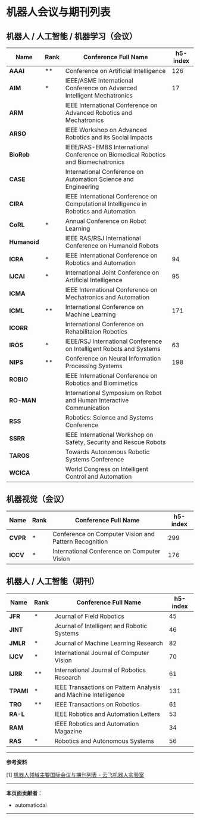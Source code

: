 # 机器人会议与期刊列表
## 机器人 / 人工智能 / 机器学习（会议）

| Name | Rank | Conference Full Name | h5-index |
| --- | --- | --- | --- |
| **AAAI** | **  | Conference on Artificial Intelligence | 126 |
| **AIM** | *   | IEEE/ASME International Conference on Advanced Intelligent Mechatronics | 17  |
| **ARM** |     | IEEE International Conference on Advanced Robotics and Mechatronics |     |
| **ARSO** |     | IEEE Workshop on Advanced Robotics and its Social Impacts |     |
| **BioRob** |     | IEEE/RAS-EMBS International Conference on Biomedical Robotics and Biomechatronics |     |
| **CASE** |     | International Conference on Automation Science and Engineering |     |
| **CIRA** |     | IEEE International Conference on Computational Intelligence in Robotics and Automation |     |
| **CoRL** | *   | Annual Conference on Robot Learning |     |
| **Humanoid** |     | IEEE RAS/RSJ International Conference on Humanoid Robots |     |
| **ICRA** | *   | IEEE International Conference on Robotics and Automation | 94  |
| **IJCAI** | *   | International Joint Conference on Artificial Intelligence | 95  |
| **ICMA** |     | IEEE International Conference on Mechatronics and Automation |     |
| **ICML** | **  | International Conference on Machine Learning | 171 |
| **ICORR** |     | International Conference on Rehabilitaion Robotics |     |
| **IROS** | *   | IEEE/RSJ International Conference on Intelligent Robots and Systems | 63  |
| **NIPS** | **  | Conference on Neural Information Processing Systems | 198 |
| **ROBIO** |     | IEEE International Conference on Robotics and Biomimetics |     |
| **RO-MAN** |     | International Symposium on Robot and Human Interactive Communication |     |
| **RSS** |     | Robotics: Science and Systems Conference |     |
| **SSRR** |     | IEEE International Workshop on Safety, Security and Rescue Robots |     |
| **TAROS** |     | Towards Autonomous Robotic Systems Conference |     |
| **WCICA** |     | World Congress on Intelligent Control and Automation |     |

## 机器视觉（会议）

| Name | Rank | Conference Full Name | h5-index |
| --- | --- | --- | --- |
| **CVPR** | *   | Conference on Computer Vision and Pattern Recognition | 299 |
| **ICCV** | *   | International Conference on Computer Vision | 176 |

## 机器人 / 人工智能（期刊）

| Name | Rank | Conference Full Name | h5-index |
| --- | --- | --- | --- |
| **JFR** | *   | Journal of Field Robotics | 45  |
| **JINT** |     | Journal of Intelligent and Robotic Systems | 46  |
| **JMLR** | *   | Journal of Machine Learning Research | 82  |
| **IJCV** | *   | International Journal of Computer Vision | 70  |
| **IJRR** | **  | International Journal of Robotics Research | 61  |
| **TPAMI** | *   | IEEE Transactions on Pattern Analysis and Machine Intelligence | 131 |
| **TRO** | **  | IEEE Transactions on Robotics | 61  |
| **RA-L** |     | IEEE Robotics and Automation Letters | 53  |
| **RAM** |     | IEEE Robotics and Automation Magazine | 34  |
| **RAS** | *   | Robotics and Autonomous Systems | 56  |

---

**参考资料**

\[1\] [机器人领域主要国际会议与期刊列表 \- 云飞机器人实验室](https://www.yfworld.com/?p=5560)

---

**本页面贡献者**：

- automaticdai

---
